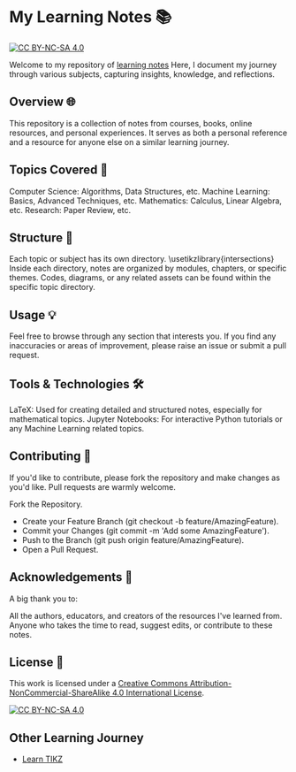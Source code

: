 # My Learning Notes 📚

[![CC BY-NC-SA 4.0][cc-by-nc-sa-shield]][cc-by-nc-sa]

Welcome to my repository of [learning notes](https://github.com/cauliyang/learning_notes/blob/main/scinote-2023-08-11.pdf)
Here, I document my journey through various subjects, capturing insights, knowledge, and reflections.

## Overview 🌐

This repository is a collection of notes from courses, books, online resources, and personal experiences.
It serves as both a personal reference and a resource for anyone else on a similar learning journey.

## Topics Covered 📌

Computer Science: Algorithms, Data Structures, etc.
Machine Learning: Basics, Advanced Techniques, etc.
Mathematics: Calculus, Linear Algebra, etc.
Research: Paper Review, etc.

## Structure 📂

Each topic or subject has its own directory.
\usetikzlibrary{intersections}
Inside each directory, notes are organized by modules, chapters, or specific themes.
Codes, diagrams, or any related assets can be found within the specific topic directory.

## Usage 💡

Feel free to browse through any section that interests you.
If you find any inaccuracies or areas of improvement, please raise an issue or submit a pull request.

## Tools & Technologies 🛠

LaTeX: Used for creating detailed and structured notes, especially for mathematical topics.
Jupyter Notebooks: For interactive Python tutorials or any Machine Learning related topics.

## Contributing 🤝

If you'd like to contribute, please fork the repository and make changes as you'd like. Pull requests are warmly welcome.

Fork the Repository.

- Create your Feature Branch (git checkout -b feature/AmazingFeature).
- Commit your Changes (git commit -m 'Add some AmazingFeature').
- Push to the Branch (git push origin feature/AmazingFeature).
- Open a Pull Request.

## Acknowledgements 🙏

A big thank you to:

All the authors, educators, and creators of the resources I've learned from.
Anyone who takes the time to read, suggest edits, or contribute to these notes.

## License 📜

This work is licensed under a
[Creative Commons Attribution-NonCommercial-ShareAlike 4.0 International License][cc-by-nc-sa].

[![CC BY-NC-SA 4.0][cc-by-nc-sa-image]][cc-by-nc-sa]

[cc-by-nc-sa]: http://creativecommons.org/licenses/by-nc-sa/4.0/
[cc-by-nc-sa-image]: https://licensebuttons.net/l/by-nc-sa/4.0/88x31.png
[cc-by-nc-sa-shield]: https://img.shields.io/badge/License-CC%20BY--NC--SA%204.0-lightgrey.svg?style=for-the-badge

## Other Learning Journey

- [Learn TIKZ](https://github.com/cauliyang/learn_tikz)
